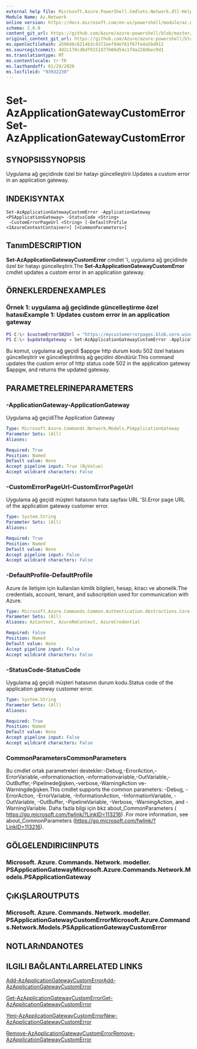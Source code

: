 ```yaml
---
external help file: Microsoft.Azure.PowerShell.Cmdlets.Network.dll-Help.xml
Module Name: Az.Network
online version: https://docs.microsoft.com/en-us/powershell/module/az.network/set-azapplicationgatewaycustomerror
schema: 2.0.0
content_git_url: https://github.com/Azure/azure-powershell/blob/master/src/Network/Network/help/Set-AzApplicationGatewayCustomError.md
original_content_git_url: https://github.com/Azure/azure-powershell/blob/master/src/Network/Network/help/Set-AzApplicationGatewayCustomError.md
ms.openlocfilehash: a59646c6214b3c4372eef9def61f67fe4a5bd912
ms.sourcegitcommit: 4d2c178cd6df9151877b08d54c1f4a228dbec9d1
ms.translationtype: MT
ms.contentlocale: tr-TR
ms.lasthandoff: 01/29/2020
ms.locfileid: "93932230"
---
```

# <span data-ttu-id="7659b-101">Set-AzApplicationGatewayCustomError</span><span class="sxs-lookup"><span data-stu-id="7659b-101">Set-AzApplicationGatewayCustomError</span></span>

## <span data-ttu-id="7659b-102">SYNOPSIS</span><span class="sxs-lookup"><span data-stu-id="7659b-102">SYNOPSIS</span></span>
<span data-ttu-id="7659b-103">Uygulama ağ geçidinde özel bir hatayı güncelleştirir.</span><span class="sxs-lookup"><span data-stu-id="7659b-103">Updates a custom error in an application gateway.</span></span>

## <span data-ttu-id="7659b-104">INDEKI</span><span class="sxs-lookup"><span data-stu-id="7659b-104">SYNTAX</span></span>

```
Set-AzApplicationGatewayCustomError -ApplicationGateway <PSApplicationGateway> -StatusCode <String>
 -CustomErrorPageUrl <String> [-DefaultProfile <IAzureContextContainer>] [<CommonParameters>]
```

## <span data-ttu-id="7659b-105">Tanım</span><span class="sxs-lookup"><span data-stu-id="7659b-105">DESCRIPTION</span></span>
<span data-ttu-id="7659b-106">**Set-AzApplicationGatewayCustomError** cmdlet 'i, uygulama ağ geçidinde özel bir hatayı güncelleştirir.</span><span class="sxs-lookup"><span data-stu-id="7659b-106">The **Set-AzApplicationGatewayCustomError** cmdlet updates a custom error in an application gateway.</span></span>

## <span data-ttu-id="7659b-107">ÖRNEKLERDEN</span><span class="sxs-lookup"><span data-stu-id="7659b-107">EXAMPLES</span></span>

### <span data-ttu-id="7659b-108">Örnek 1: uygulama ağ geçidinde güncelleştirme özel hatası</span><span class="sxs-lookup"><span data-stu-id="7659b-108">Example 1: Updates custom error in an application gateway</span></span>
```powershell
PS C:\> $customError502Url = "https://mycustomerrorpages.blob.core.windows.net/errorpages/502.htm"
PS C:\> $updatedgateway = Set-AzApplicationGatewayCustomError -ApplicationGateway $appgw -StatusCode HttpStatus502 -CustomErrorPageUrl $customError502Url
```

<span data-ttu-id="7659b-109">Bu komut, uygulama ağ geçidi $appgw http durum kodu 502 özel hatasını güncelleştirir ve güncelleştirilmiş ağ geçidini döndürür.</span><span class="sxs-lookup"><span data-stu-id="7659b-109">This command updates the custom error of http status code 502 in the application gateway $appgw, and returns the updated gateway.</span></span>

## <span data-ttu-id="7659b-110">PARAMETRELERINE</span><span class="sxs-lookup"><span data-stu-id="7659b-110">PARAMETERS</span></span>

### <span data-ttu-id="7659b-111">-ApplicationGateway</span><span class="sxs-lookup"><span data-stu-id="7659b-111">-ApplicationGateway</span></span>
<span data-ttu-id="7659b-112">Uygulama ağ geçidi</span><span class="sxs-lookup"><span data-stu-id="7659b-112">The Application Gateway</span></span>

```yaml
Type: Microsoft.Azure.Commands.Network.Models.PSApplicationGateway
Parameter Sets: (All)
Aliases:

Required: True
Position: Named
Default value: None
Accept pipeline input: True (ByValue)
Accept wildcard characters: False
```

### <span data-ttu-id="7659b-113">-CustomErrorPageUrl</span><span class="sxs-lookup"><span data-stu-id="7659b-113">-CustomErrorPageUrl</span></span>
<span data-ttu-id="7659b-114">Uygulama ağ geçidi müşteri hatasının hata sayfası URL 'SI.</span><span class="sxs-lookup"><span data-stu-id="7659b-114">Error page URL of the application gateway customer error.</span></span>

```yaml
Type: System.String
Parameter Sets: (All)
Aliases:

Required: True
Position: Named
Default value: None
Accept pipeline input: False
Accept wildcard characters: False
```

### <span data-ttu-id="7659b-115">-DefaultProfile</span><span class="sxs-lookup"><span data-stu-id="7659b-115">-DefaultProfile</span></span>
<span data-ttu-id="7659b-116">Azure ile iletişim için kullanılan kimlik bilgileri, hesap, kiracı ve abonelik.</span><span class="sxs-lookup"><span data-stu-id="7659b-116">The credentials, account, tenant, and subscription used for communication with Azure.</span></span>

```yaml
Type: Microsoft.Azure.Commands.Common.Authentication.Abstractions.Core.IAzureContextContainer
Parameter Sets: (All)
Aliases: AzContext, AzureRmContext, AzureCredential

Required: False
Position: Named
Default value: None
Accept pipeline input: False
Accept wildcard characters: False
```

### <span data-ttu-id="7659b-117">-StatusCode</span><span class="sxs-lookup"><span data-stu-id="7659b-117">-StatusCode</span></span>
<span data-ttu-id="7659b-118">Uygulama ağ geçidi müşteri hatasının durum kodu.</span><span class="sxs-lookup"><span data-stu-id="7659b-118">Status code of the application gateway customer error.</span></span>

```yaml
Type: System.String
Parameter Sets: (All)
Aliases:

Required: True
Position: Named
Default value: None
Accept pipeline input: False
Accept wildcard characters: False
```

### <span data-ttu-id="7659b-119">CommonParameters</span><span class="sxs-lookup"><span data-stu-id="7659b-119">CommonParameters</span></span>
<span data-ttu-id="7659b-120">Bu cmdlet ortak parametreleri destekler:-Debug,-ErrorAction,-ErrorVariable,-ınformationaction,-ınformationvariable,-OutVariable,-OutBuffer,-Pipelinedeğişken,-verbose,-WarningAction ve-Warningdeğişken.</span><span class="sxs-lookup"><span data-stu-id="7659b-120">This cmdlet supports the common parameters: -Debug, -ErrorAction, -ErrorVariable, -InformationAction, -InformationVariable, -OutVariable, -OutBuffer, -PipelineVariable, -Verbose, -WarningAction, and -WarningVariable.</span></span> <span data-ttu-id="7659b-121">Daha fazla bilgi için bkz about_CommonParameters ( https://go.microsoft.com/fwlink/?LinkID=113216) .</span><span class="sxs-lookup"><span data-stu-id="7659b-121">For more information, see about_CommonParameters (https://go.microsoft.com/fwlink/?LinkID=113216).</span></span>

## <span data-ttu-id="7659b-122">GÖLGELENDIRICI</span><span class="sxs-lookup"><span data-stu-id="7659b-122">INPUTS</span></span>

### <span data-ttu-id="7659b-123">Microsoft. Azure. Commands. Network. modeller. PSApplicationGateway</span><span class="sxs-lookup"><span data-stu-id="7659b-123">Microsoft.Azure.Commands.Network.Models.PSApplicationGateway</span></span>

## <span data-ttu-id="7659b-124">ÇıKıŞLAR</span><span class="sxs-lookup"><span data-stu-id="7659b-124">OUTPUTS</span></span>

### <span data-ttu-id="7659b-125">Microsoft. Azure. Commands. Network. modeller. PSApplicationGatewayCustomError</span><span class="sxs-lookup"><span data-stu-id="7659b-125">Microsoft.Azure.Commands.Network.Models.PSApplicationGatewayCustomError</span></span>

## <span data-ttu-id="7659b-126">NOTLARıNDA</span><span class="sxs-lookup"><span data-stu-id="7659b-126">NOTES</span></span>

## <span data-ttu-id="7659b-127">ILGILI BAĞLANTıLAR</span><span class="sxs-lookup"><span data-stu-id="7659b-127">RELATED LINKS</span></span>

[<span data-ttu-id="7659b-128">Add-AzApplicationGatewayCustomError</span><span class="sxs-lookup"><span data-stu-id="7659b-128">Add-AzApplicationGatewayCustomError</span></span>](./Add-AzApplicationGatewayCustomError.md)

[<span data-ttu-id="7659b-129">Get-AzApplicationGatewayCustomError</span><span class="sxs-lookup"><span data-stu-id="7659b-129">Get-AzApplicationGatewayCustomError</span></span>](./Get-AzApplicationGatewayCustomError.md)

[<span data-ttu-id="7659b-130">Yeni-AzApplicationGatewayCustomError</span><span class="sxs-lookup"><span data-stu-id="7659b-130">New-AzApplicationGatewayCustomError</span></span>](./New-AzApplicationGatewayCustomError.md)

[<span data-ttu-id="7659b-131">Remove-AzApplicationGatewayCustomError</span><span class="sxs-lookup"><span data-stu-id="7659b-131">Remove-AzApplicationGatewayCustomError</span></span>](./Remove-AzApplicationGatewayCustomError.md)
